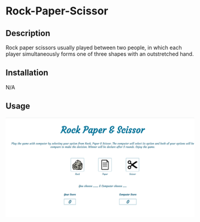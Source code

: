 # Rock-Paper-Scissor
## Description

Rock paper scissors usually played between two people, in which each player simultaneously forms one of three shapes with an outstretched hand.

## Installation

N/A

## Usage
![landing page](screenshot/Screenshot.png)
   

